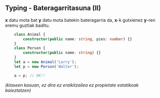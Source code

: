 ## Typing - Bateragarritasuna (II)

**x** datu mota bat **y** datu mota batekin bateragarria da, **x**-k gutxienez **y**-ren eremu guztiak baditu.

```typescript
    class Animal {
        constructor(public name: string, pies: number) {}
    }
    class Person {
        constructor(public name: string) {}
    }
    let a = new Animal('Larry');
    let p = new Person('Walter');

    a = p; // OK!!
```

_(klaseen kasuan, ez dira ez eraikitzailea ez propietate estatikoak baieztatzen)_
